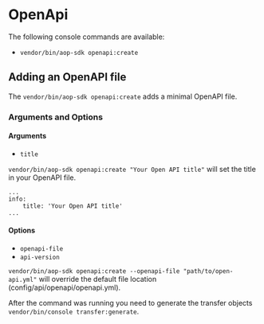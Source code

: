 # OpenApi

The following console commands are available:

- `vendor/bin/aop-sdk openapi:create`

## Adding an OpenAPI file

The `vendor/bin/aop-sdk openapi:create` adds a minimal OpenAPI file.

### Arguments and Options

#### Arguments

- `title`

`vendor/bin/aop-sdk openapi:create "Your Open API title"` will set the title in your OpenAPI file.

```
...
info:
    title: 'Your Open API title'
...
```

#### Options

- `openapi-file`
- `api-version`

`vendor/bin/aop-sdk openapi:create --openapi-file "path/to/open-api.yml"` will override the default file location (config/api/openapi/openapi.yml).


After the command was running you need to generate the transfer objects `vendor/bin/console transfer:generate`.
